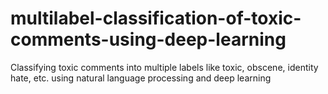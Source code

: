 # multilabel-classification-of-toxic-comments-using-deep-learning
Classifying toxic comments into multiple labels like toxic, obscene, identity hate, etc. using natural language processing and deep learning
